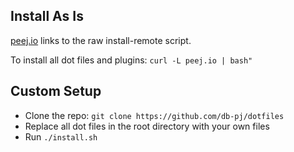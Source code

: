 ## Install As Is
[peej.io](http://peej.io) links to the raw install-remote script.

To install all dot files and plugins: `curl -L peej.io | bash"`


## Custom Setup
* Clone the repo: `git clone https://github.com/db-pj/dotfiles` 
* Replace all dot files in the root directory with your own files
* Run `./install.sh`
